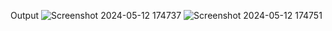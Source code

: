 Output
![Screenshot 2024-05-12 174737](https://github.com/sahilkhune03/E-Commerce-react-native-app-/assets/130205832/8ae3f858-83fd-40a5-b649-02d05d365080)
![Screenshot 2024-05-12 174751](https://github.com/sahilkhune03/E-Commerce-react-native-app-/assets/130205832/ed368992-062f-47f6-87df-0de6d929c9ce)

